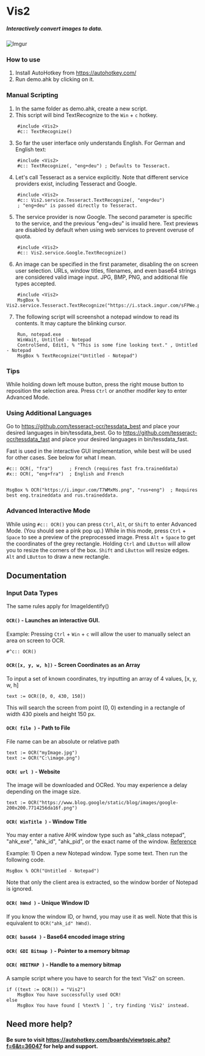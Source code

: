# Vis2
##### Interactively convert images to data.

![Imgur](https://i.imgur.com/UQ7tOtA.png)

### How to use

1. Install AutoHotkey from https://autohotkey.com/
2. Run demo.ahk by clicking on it.

### Manual Scripting

1. In the same folder as demo.ahk, create a new script.
2. This script will bind TextRecognize to the ```Win``` + ```c``` hotkey.
```
    #include <Vis2>
    #c:: TextRecognize()
```
3. So far the user interface only understands English. For German and English text:
```
    #include <Vis2>
    #c:: TextRecognize(, "eng+deu") ; Defaults to Tesseract.
```
4. Let's call Tesseract as a service explicitly. Note that different service providers exist, including Tesseract and Google.
```
    #include <Vis2>
    #c:: Vis2.service.Tesseract.TextRecognize(, "eng+deu")
    ; "eng+deu" is passed directly to Tesseract.
```
5.  The service provider is now Google. The second parameter is specific to the service, and the previous "eng+deu" is invalid here. Text previews are disabled by default when using web services to prevent overuse of quota. 
```
    #include <Vis2>
    #c:: Vis2.service.Google.TextRecognize()
```
6.  An image can be specified in the first parameter, disabling the on screen user selection. URLs, window titles, filenames, and even base64 strings are considered valid image input. JPG, BMP, PNG, and additional file types accepted. 
```
    #include <Vis2>
    MsgBox % Vis2.service.Tesseract.TextRecognize("https://i.stack.imgur.com/sFPWe.png")
```
7.  The following script will screenshot a notepad window to read its contents. It may capture the blinking cursor.
```
    Run, notepad.exe
    WinWait, Untitled - Notepad
    ControlSend, Edit1, % "This is some fine looking text." , Untitled - Notepad
    MsgBox % TextRecognize("Untitled - Notepad")
```

### Tips
While holding down left mouse button, press the right mouse button to reposition the selection area.
Press ```Ctrl``` or another modifer key to enter Advanced Mode.

### Using Additional Languages
Go to https://github.com/tesseract-ocr/tessdata_best and place your desired languages in bin/tessdata_best. 
Go to https://github.com/tesseract-ocr/tessdata_fast and place your desired languages in bin/tessdata_fast. 

Fast is used in the interactive GUI implementation, while best will be used for other cases. See below for what I mean. 


    #c:: OCR(, "fra")      ; French (requires fast fra.traineddata)
    #x:: OCR(, "eng+fra")  ; English and French


    MsgBox % OCR("https://i.imgur.com/T7WMxMs.png", "rus+eng")  ; Requires best eng.traineddata and rus.traineddata. 

### Advanced Interactive Mode
While using ```#c:: OCR()``` you can press ```Ctrl```, ```Alt```, or ```Shift``` to enter Advanced Mode. (You should see a pink pop up.) While in this mode, press ```Ctrl``` + ```Space``` to see a preview of the preprocessed image. Press ```Alt``` + ```Space``` to get the coordinates of the grey rectangle. Holding ```Ctrl``` and ```LButton``` will allow you to resize the corners of the box. ```Shift``` and ```LButton``` will resize edges. ```Alt``` and ```LButton``` to draw a new rectangle. 

## Documentation
### Input Data Types
The same rules apply for ImageIdentify()
#### ```OCR()``` - Launches an interactive GUI. 
Example: Pressing ```Ctrl``` + ```Win``` + ```c``` will allow the user to manually select an area on screen to OCR. 

    #^c:: OCR()

#### ```OCR([x, y, w, h])``` - Screen Coordinates as an Array
To input a set of known coordinates, try inputting an array of 4 values, [x, y, w, h]

    text := OCR([0, 0, 430, 150])

This will search the screen from point (0, 0) extending in a rectangle of width 430 pixels and height 150 px. 

#### ```OCR( file )``` - Path to File
File name can be an absolute or relative path

    text := OCR("myImage.jpg")
    text := OCR("C:\image.png")
    
#### ```OCR( url )``` - Website
The image will be downloaded and OCRed. You may experience a delay depending on the image size. 

    text := OCR("https://www.blog.google/static/blog/images/google-200x200.7714256da16f.png")

#### ```OCR( WinTitle )``` - Window Title
You may enter a native AHK window type such as "ahk_class notepad", "ahk_exe", "ahk_id", "ahk_pid", or the exact name of the window. [Reference](https://autohotkey.com/docs/misc/WinTitle.htm)

Example: 1) Open a new Notepad window. Type some text. Then run the following code. 

    MsgBox % OCR("Untitled - Notepad")
    
Note that only the client area is extracted, so the window border of Notepad is ignored. 

#### ```OCR( hWnd )``` - Unique Window ID
If you know the window ID, or hwnd, you may use it as well. Note that this is equivalent to ```OCR("ahk_id" hWnd)```. 

#### ```OCR( base64 )``` - Base64 encoded image string
#### ```OCR( GDI Bitmap )``` - Pointer to a memory bitmap
#### ```OCR( HBITMAP )``` - Handle to a memory bitmap

A sample script where you have to search for the text 'Vis2' on screen. 

    if ((text := OCR()) = "Vis2")
        MsgBox You have successfully used OCR!
    else
        MsgBox You have found [ %text% ] `, try finding 'Vis2' instead. 

## Need more help?
#### Be sure to visit https://autohotkey.com/boards/viewtopic.php?f=6&t=36047 for help and support. 

